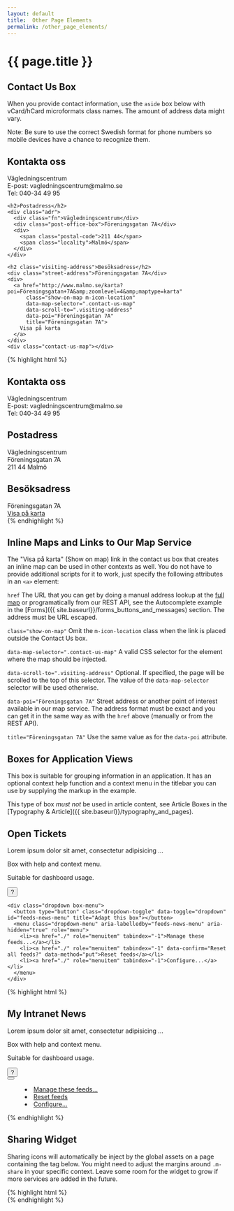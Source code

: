 ```yaml
---
layout: default
title:  Other Page Elements
permalink: /other_page_elements/
---
```


# {{ page.title }}


## Contact Us Box
When you provide contact information, use the `aside` box below with vCard/hCard microformats class names. The amount of address data might vary.

Note: Be sure to use the correct Swedish format for phone numbers so mobile devices have a chance to recognize them.

<div class="example">
  <aside class="contact-us vcard basic">
    <h1>Kontakta oss</h1>
    <div class="fn">Vägledningscentrum</div>
    <div>
      E-post:
      <span class="email">vagledningscentrum@malmo.se</span>
    </div>
    <div>
      Tel:
      <span class="tel">040-34 49 95</span>
    </div>

    <h2>Postadress</h2>
    <div class="adr">
      <div class="fn">Vägledningscentrum</div>
      <div class="post-office-box">Föreningsgatan 7A</div>
      <div>
        <span class="postal-code">211 44</span>
        <span class="locality">Malmö</span>
      </div>
    </div>

    <h2 class="visiting-address">Besöksadress</h2>
    <div class="street-address">Föreningsgatan 7A</div>
    <div>
      <a href="http://www.malmo.se/karta?poi=Föreningsgatan+7A&amp;zoomlevel=4&amp;maptype=karta"
          class="show-on-map m-icon-location"
          data-map-selector=".contact-us-map"
          data-scroll-to=".visiting-address"
          data-poi="Föreningsgatan 7A"
          title="Föreningsgatan 7A">
        Visa på karta
      </a>
    </div>
    <div class="contact-us-map"></div>
  </aside>
</div>

{% highlight html %}
<aside class="contact-us vcard basic">
  <h1>Kontakta oss</h1>
  <div class="fn">Vägledningscentrum</div>
  <div>
    E-post:
    <span class="email">vagledningscentrum@malmo.se</span>
  </div>
  <div>
    Tel:
    <span class="tel">040-34 49 95</span>
  </div>

  <h2>Postadress</h2>
  <div class="adr">
    <div class="fn">Vägledningscentrum</div>
    <div class="post-office-box">Föreningsgatan 7A</div>
    <div>
      <span class="postal-code">211 44</span>
      <span class="locality">Malmö</span>
    </div>
  </div>

  <h2 class="visiting-address">Besöksadress</h2>
  <div class="street-address">Föreningsgatan 7A</div>
  <div>
    <a href="http://www.malmo.se/karta?poi=Föreningsgatan+7A&amp;zoomlevel=4&amp;maptype=karta"
       class="show-on-map m-icon-location"
       data-map-selector=".contact-us-map"
       data-scroll-to=".visiting-address"
       data-poi="Föreningsgatan 7A"
       title="Föreningsgatan 7A">
      Visa på karta
    </a>
  </div>
  <div class="contact-us-map"></div>
</aside>
{% endhighlight %}


## Inline Maps and Links to Our Map Service

The "Visa på karta" (Show on map) link in the contact us box that creates an inline map can be used in other contexts as well. You do not have to provide additional scripts for it to work, just specify the following attributes in an `<a>` element:

`href` The URL that you can get by doing a manual address lookup at the [full map](http://malmo.se/karta) or programatically from our REST API, see the Autocomplete example in the [Forms]({{ site.baseurl}}/forms_buttons_and_messages) section. The address must be URL escaped.

`class="show-on-map"` Omit the `m-icon-location` class when the link is placed outside the Contact Us box.

`data-map-selector=".contact-us-map"` A valid CSS selector for the element where the map should be injected.

`data-scroll-to=".visiting-address"` Optional. If specified, the page will be scrolled to the top of this selector. The value of the `data-map-selector` selector will be used otherwise.

`data-poi="Föreningsgatan 7A"` Street address or another point of interest available in our map service. The address format must be exact and you can get it in the same way as with the `href` above (manually or from the REST API).

`title="Föreningsgatan 7A"` Use the same value as for the `data-poi` attribute.


## Boxes for Application Views
This box is suitable for grouping information in an application. It has an optional context help function and a context menu in the titlebar you can use by supplying the markup in the example.

This type of box *must not* be used in article content, see Article Boxes in the [Typography & Article]({{ site.baseurl}}/typography_and_pages).

<div class="example">
  <section class="box" contextmenu="feeds-news-menu" id="feeds-news">
    <h1 class="box-title">Open Tickets</h1>
    <div class="box-instructions">
      <p>Lorem ipsum dolor sit amet, consectetur adipisicing ...</p>
    </div>
    <div class="box-content body-copy">
      <p>Box with help and context menu.</p>
      <p>Suitable for dashboard usage.</p>
    </div>
    <button type="button" class="toggle-instructions" title="Show instructions">?</button>

    <div class="dropdown box-menu">
      <button type="button" class="dropdown-toggle" data-toggle="dropdown" id="feeds-news-menu" title="Adapt this box"></button>
      <menu class="dropdown-menu" aria-labelledby="feeds-news-menu" aria-hidden="true" role="menu">
        <li><a href="./" role="menuitem" tabindex="-1">Manage these feeds...</a></li>
        <li><a href="./" role="menuitem" tabindex="-1" data-confirm="Reset all feeds?" data-method="put">Reset feeds</a></li>
        <li><a href="./" role="menuitem" tabindex="-1">Configure...</a></li>
      </menu>
    </div>
  </section>
</div>

{% highlight html %}
<section class="box" contextmenu="feeds-news-menu" id="feeds-news">
  <h1 class="box-title">My Intranet News</h1>
  <div class="box-instructions">
    <p>Lorem ipsum dolor sit amet, consectetur adipisicing ...</p>
  </div>
  <div class="box-content body-copy">
    <p>Box with help and context menu.</p>
    <p>Suitable for dashboard usage.</p>
  </div>
  <button type="button" class="toggle-instructions" title="Show instructions">?</button>

  <div class="dropdown box-menu">
    <button type="button" class="dropdown-toggle" data-toggle="dropdown" id="feeds-news-menu" title="Adapt this box"></button>
    <menu class="dropdown-menu" aria-labelledby="feeds-news-menu" aria-hidden="true" role="menu">
      <li><a href="./" role="menuitem" tabindex="-1">Manage these feeds...</a></li>
      <li><a href="./" role="menuitem" tabindex="-1" data-confirm="Reset all feeds?" data-method="put">Reset feeds</a></li>
      <li><a href="./" role="menuitem" tabindex="-1">Configure...</a></li>
    </menu>
  </div>
</section>
{% endhighlight %}

## Sharing Widget
Sharing icons will automatically be inject by the global assets on a page containing the tag below. You might need to adjust the margins around `.m-share` in your specific context. Leave some room for the widget to grow if more  services are added in the future.

<div class="example">
  <div class="m-share"></div>
</div>
{% highlight html %}
<div class="m-share"></div>
{% endhighlight %}

